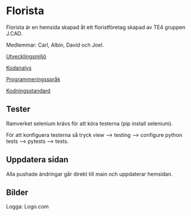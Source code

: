 # Florista
Florista är en hemsida skapad åt ett floristföretag skapad av TE4 gruppen J.CAD. 

Medlemmar: Carl, Albin, David och Joel.

[Utvecklingsmiljö](https://docs.google.com/document/d/1f_0ZHIlPEgJNugq9ONmOOvSxKIHRBfFfb5jr5TF2Stk/edit?usp=sharing)

[Kodanalys](https://docs.google.com/document/d/1O1wLIeYhRIPwpXu6x3uzLH0Io0B7zXKQkGfFgWYz4oY/edit)

[Programmeringsspråk](https://docs.google.com/document/d/1VkwMXnPVqV50sCPsOB7-Xf0UsK789FGrJtV7VqE3ceg/edit)

[Kodningsstandard](https://docs.google.com/document/d/1PoO_YusBlydWUBx8ExAqF2sXDw0Vks3bU6n6ZZFiCxE/edit)

## Tester
Ramverket selenium krävs för att köra testerna (pip install selenium).

För att konfiguera testerna så tryck  view --> testing --> configure python tests --> pytests --> tests.

## Uppdatera sidan
Alla pushade ändringar går direkt till main och uppdaterar hemsidan.

## Bilder
Logga: 
  Logo.com


